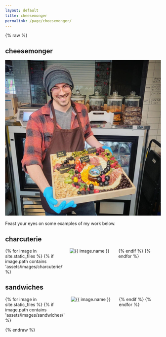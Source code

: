 ```yaml
---
layout: default
title: cheesemonger
permalink: /page/cheesemonger/
---
```


{% raw %}
## cheesemonger

![Cheesemonger Image](/assets/images/personal/cheesemonger.JPG)

Feast your eyes on some examples of my work below.

## charcuterie

<div class="grid-container">
  {% for image in site.static_files %}
    {% if image.path contains 'assets/images/charcuterie/' %}
      <div class="grid-item">
        <img src="{{ site.baseurl }}{{ image.path }}" alt="{{ image.name }}" />
      </div>
    {% endif %}
  {% endfor %}
</div>

## sandwiches

<div class="grid-container">
  {% for image in site.static_files %}
    {% if image.path contains 'assets/images/sandwiches/' %}
      <div class="grid-item">
        <img src="{{ site.baseurl }}{{ image.path }}" alt="{{ image.name }}" />
      </div>
    {% endif %}
  {% endfor %}
</div>

<style>
.grid-container {
  display: grid;
  grid-template-columns: repeat(3, 1fr);
  grid-gap: 20px;
}

.grid-item {
  width: 100%;
  margin-bottom: 20px;
}

.grid-item img {
  width: 100%;
  height: auto;
}
</style>
{% endraw %}
